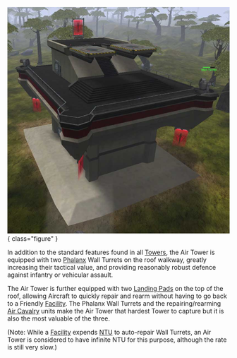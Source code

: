![Air Tower](../images/Air.jpg){ class="figure" }

In addition to the standard features found in all [Towers](Towers.md), the Air
Tower is equipped with two [Phalanx](../items/Phalanx.md) Wall Turrets on the
roof walkway, greatly increasing their tactical value, and providing reasonably
robust defence against infantry or vehicular assault.

The Air Tower is further equipped with two
[Landing Pads](../items/Landing_Pad.md) on the top of the roof, allowing
Aircraft to quickly repair and rearm without having to go back to a Friendly
[Facility](Facilities.md). The Phalanx Wall Turrets and the repairing/rearming
[Air Cavalry](../terminology/Air_Cavalry.md) units make the Air Tower that
hardest Tower to capture but it is also the most valuable of the three.

(Note: While a [Facility](Facilities.md) expends [NTU](../items/NTU.md) to
auto-repair Wall Turrets, an Air Tower is considered to have infinite NTU for
this purpose, although the rate is still very slow.)
